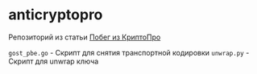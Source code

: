 # anticryptopro

Репозиторий из статьи [Побег из КриптоПро](https://teletype.in/@li0ard/anticryptopro)

`gost_pbe.go` - Скрипт для снятия транспортной кодировки
`unwrap.py` - Скрипт для unwrap ключа
